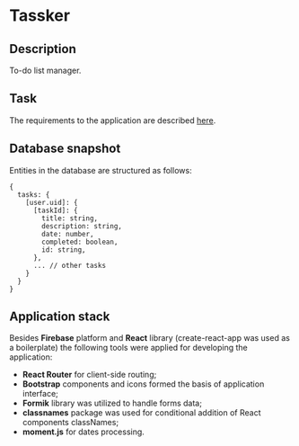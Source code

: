 # Tassker

## Description
To-do list manager.

## Task
The requirements to the application are described [here](https://drive.google.com/file/d/18I1PxOxZn2lwm__YeOtMNoWeiXygKwwN/view).

## Database snapshot
Entities in the database are structured as follows:
```
{
  tasks: {
    [user.uid]: {
      [taskId]: {
        title: string,
        description: string,
        date: number,
        completed: boolean,
        id: string,
      },
      ... // other tasks
    }
  }
}
```

## Application stack
Besides **Firebase** platform and **React** library (create-react-app was used as a boilerplate) the following tools were applied for developing the application:
- **React Router** for client-side routing;
- **Bootstrap** components and icons formed the basis of application interface;
- **Formik** library was utilized to handle forms data;
- **classnames** package was used for conditional addition of React components classNames;
- **moment.js** for dates processing.
